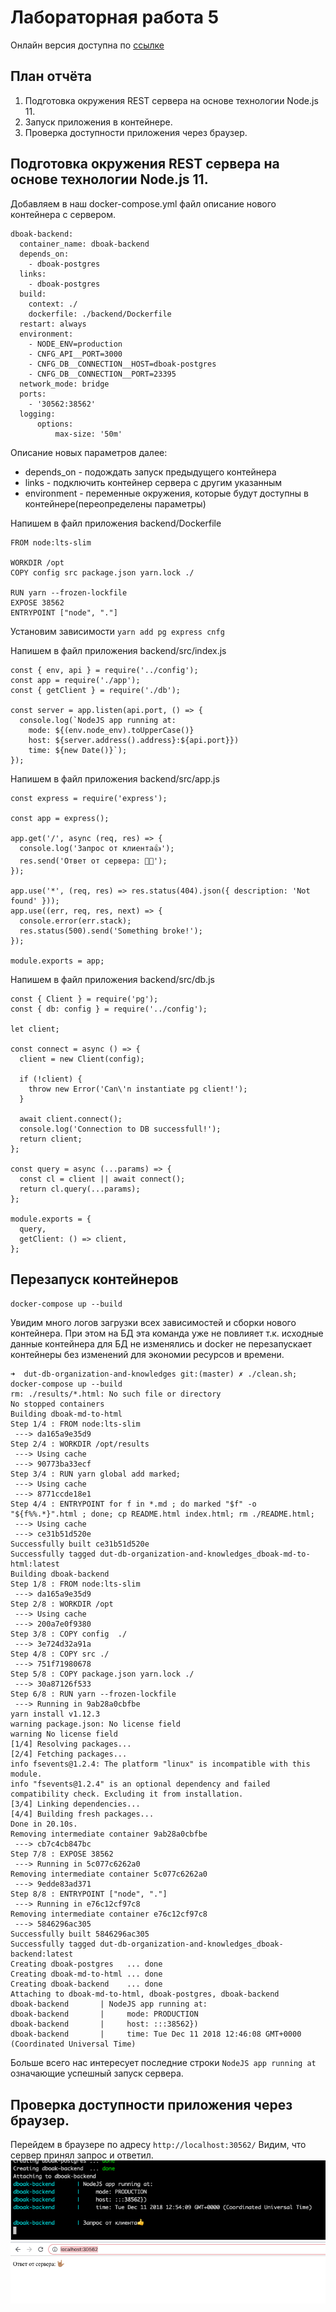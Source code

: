 # Лабораторная работа 5
Онлайн версия доступна по [ссылке](https://github.com/specialistvlad/dut-db-organization-and-knowledges/blob/master/results/lab5.md)

## План отчёта
1. Подготовка окружения REST сервера на основе технологии Node.js 11.
2. Запуск приложения в контейнере.
3. Проверка доступности приложения через браузер.

## Подготовка окружения REST сервера на основе технологии Node.js 11.
Добавляем в наш docker-compose.yml файл описание нового контейнера с сервером.

```
dboak-backend:
  container_name: dboak-backend
  depends_on:
    - dboak-postgres
  links:
    - dboak-postgres
  build:
    context: ./
    dockerfile: ./backend/Dockerfile
  restart: always
  environment:
    - NODE_ENV=production
    - CNFG_API__PORT=3000
    - CNFG_DB__CONNECTION__HOST=dboak-postgres
    - CNFG_DB__CONNECTION__PORT=23395
  network_mode: bridge
  ports:
    - '30562:38562'
  logging:
      options:
          max-size: '50m'
```
Описание новых параметров далее:
* depends_on - подождать запуск предыдущего контейнера
* links - подключить контейнер сервера с другим указанным
* environment - переменные окружения, которые будут доступны в контейнере(переопределены параметры)



Напишем в файл приложения backend/Dockerfile
```
FROM node:lts-slim

WORKDIR /opt
COPY config src package.json yarn.lock ./

RUN yarn --frozen-lockfile
EXPOSE 38562
ENTRYPOINT ["node", "."]

```

Установим зависимости `yarn add pg express cnfg`

Напишем в файл приложения backend/src/index.js
```
const { env, api } = require('../config');
const app = require('./app');
const { getClient } = require('./db');

const server = app.listen(api.port, () => {
  console.log(`NodeJS app running at:
    mode: ${(env.node_env).toUpperCase()}
    host: ${server.address().address}:${api.port}})
    time: ${new Date()}`);
});
```

Напишем в файл приложения backend/src/app.js
```
const express = require('express');

const app = express();

app.get('/', async (req, res) => {
  console.log('Запрос от клиента👍');
  res.send('Ответ от сервера: 🤟🏽');
});

app.use('*', (req, res) => res.status(404).json({ description: 'Not found' }));
app.use((err, req, res, next) => {
  console.error(err.stack);
  res.status(500).send('Something broke!');
});

module.exports = app;

```
Напишем в файл приложения backend/src/db.js
```
const { Client } = require('pg');
const { db: config } = require('../config');

let client;

const connect = async () => {
  client = new Client(config);

  if (!client) {
    throw new Error('Can\'n instantiate pg client!');
  }

  await client.connect();
  console.log('Connection to DB successfull!');
  return client;
};

const query = async (...params) => {
  const cl = client || await connect();
  return cl.query(...params);
};

module.exports = {
  query,
  getClient: () => client,
};
```


## Перезапуск контейнеров
`docker-compose up --build`

Увидим много логов загрузки всех зависимостей и сборки нового контейнера. При этом на БД эта команда уже не повлияет т.к. исходные данные контейнера для БД не изменялись и docker не перезапускает контейнеры без изменений для экономии ресурсов и времени.

```
➜  dut-db-organization-and-knowledges git:(master) ✗ ./clean.sh; docker-compose up --build
rm: ./results/*.html: No such file or directory
No stopped containers
Building dboak-md-to-html
Step 1/4 : FROM node:lts-slim
 ---> da165a9e35d9
Step 2/4 : WORKDIR /opt/results
 ---> Using cache
 ---> 90773ba33ecf
Step 3/4 : RUN yarn global add marked;
 ---> Using cache
 ---> 8771ccde18e1
Step 4/4 : ENTRYPOINT for f in *.md ; do marked "$f" -o "${f%%.*}".html ; done; cp README.html index.html; rm ./README.html;
 ---> Using cache
 ---> ce31b51d520e
Successfully built ce31b51d520e
Successfully tagged dut-db-organization-and-knowledges_dboak-md-to-html:latest
Building dboak-backend
Step 1/8 : FROM node:lts-slim
 ---> da165a9e35d9
Step 2/8 : WORKDIR /opt
 ---> Using cache
 ---> 200a7e0f9380
Step 3/8 : COPY config  ./
 ---> 3e724d32a91a
Step 4/8 : COPY src ./
 ---> 751f71980678
Step 5/8 : COPY package.json yarn.lock ./
 ---> 30a87126f533
Step 6/8 : RUN yarn --frozen-lockfile
 ---> Running in 9ab28a0cbfbe
yarn install v1.12.3
warning package.json: No license field
warning No license field
[1/4] Resolving packages...
[2/4] Fetching packages...
info fsevents@1.2.4: The platform "linux" is incompatible with this module.
info "fsevents@1.2.4" is an optional dependency and failed compatibility check. Excluding it from installation.
[3/4] Linking dependencies...
[4/4] Building fresh packages...
Done in 20.10s.
Removing intermediate container 9ab28a0cbfbe
 ---> cb7c4cb847bc
Step 7/8 : EXPOSE 38562
 ---> Running in 5c077c6262a0
Removing intermediate container 5c077c6262a0
 ---> 9edde83ad371
Step 8/8 : ENTRYPOINT ["node", "."]
 ---> Running in e76c12cf97c8
Removing intermediate container e76c12cf97c8
 ---> 5846296ac305
Successfully built 5846296ac305
Successfully tagged dut-db-organization-and-knowledges_dboak-backend:latest
Creating dboak-postgres   ... done
Creating dboak-md-to-html ... done
Creating dboak-backend    ... done
Attaching to dboak-md-to-html, dboak-postgres, dboak-backend
dboak-backend       | NodeJS app running at:
dboak-backend       |     mode: PRODUCTION
dboak-backend       |     host: :::38562})
dboak-backend       |     time: Tue Dec 11 2018 12:46:08 GMT+0000 (Coordinated Universal Time)
```

Больше всего нас интересует последние строки `NodeJS app running at` означающие успешный запуск сервера.

## Проверка доступности приложения через браузер.
Перейдем в браузере по адресу `http://localhost:30562/`
Видим, что сервер принял запрос и ответил.
![Результат работы](./screenshots/lab5-screen-1.png)
![Результат работы](./screenshots/lab5-screen-2.png)

